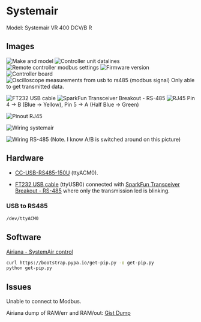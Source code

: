 # Systemair

Model: Systemair  VR 400 DCV/B R

## Images

![Make and model](./images/IMG_3640.jpeg)
![Controller unit datalines](./images/IMG_1649.jpeg)
![Remote controller modbus settings](./images/IMG_3642.jpeg)
![Firmware version](./images/IMG_3649.jpeg)
![Controller board](./images/IMG_3644.jpeg)
![Oscilloscope measurements from usb to rs485 (modbus signal)](./images/IMG_3641.jpeg)
Only able to get transmitted data.

![FT232 USB cable](./images/IMG_3645.jpeg)
![SparkFun Transceiver Breakout - RS-485](./images/IMG_3646.jpeg)
![RJ45](./images/IMG_3647.jpeg)
Pin 4 -> B (Blue -> Yellow), Pin 5 -> A (Half Blue -> Green)

![Pinout RJ45](./images/RJ-45-Pinout-T-568B-pin-diagram.jpg)

![Wiring systemair](./images/wiring-systemair.png)

![Wiring RS-485](./images/IMG_3648.jpeg)
 (Note. I know A/B is switched around on this picture)

## Hardware

- [CC-USB-RS485-150U](https://www.ebay.com/itm/CC-USB-RS485-150U-EN-MPPT-Solar-Epsolar-Connected-To-PC-Communication-Cable-AM/253067353581?_trkparms=aid%3D111001%26algo%3DREC.SEED%26ao%3D1%26asc%3D20160908105057%26meid%3Dce8491f1276c43d089a89956ae6cabd5%26pid%3D100675%26rk%3D1%26rkt%3D15%26mehot%3Dnone%26sd%3D253067353581%26itm%3D253067353581%26pmt%3D0%26noa%3D1%26pg%3D2380057%26brand%3DUnbranded&_trksid=p2380057.c100675.m4236&_trkparms=pageci%3Af5d08b4f-e244-11ea-b6e6-74dbd1801c92%7Cparentrq%3A07db31991740aa465e7df92ffffff9aa%7Ciid%3A1) (ttyACM0).

- [FT232 USB cable](https://cdn-shop.adafruit.com/datasheets/FT232_Model.pdf) (ttyUSB0) connected with [SparkFun Transceiver Breakout - RS-485](https://www.sparkfun.com/products/10124) where only the transmission led is blinking.

### USB to RS485

```sh
/dev/ttyACM0
```

## Software

[Airiana - SystemAir control](https://github.com/BeamCtrl/Airiana)

```sh
curl https://bootstrap.pypa.io/get-pip.py -o get-pip.py
python get-pip.py
```

## Issues

Unable to connect to Modbus.

Airiana dump of RAM/err and RAM/out:
[Gist Dump](https://gist.github.com/danielkaldheim/cca07903f6734031c1fda6edd6703354)
